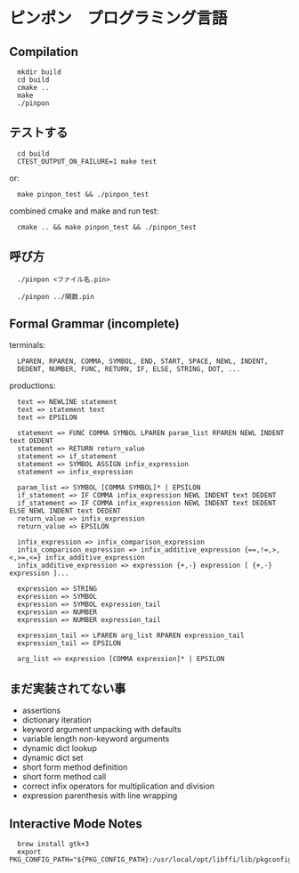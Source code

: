ピンポン　プログラミング言語
===========================

Compilation
-----------
```
  mkdir build
  cd build
  cmake ..
  make
  ./pinpon
```

テストする
---------
```
  cd build
  CTEST_OUTPUT_ON_FAILURE=1 make test
```

or:
```
  make pinpon_test && ./pinpon_test
```

combined cmake and make and run test:
```
  cmake .. && make pinpon_test && ./pinpon_test
```

呼び方
--------
```
  ./pinpon <ファイル名.pin>

  ./pinpon ../関数.pin
```

Formal Grammar (incomplete)
----------------------
terminals:
```
  LPAREN, RPAREN, COMMA, SYMBOL, END, START, SPACE, NEWL, INDENT,
  DEDENT, NUMBER, FUNC, RETURN, IF, ELSE, STRING, DOT, ...
```

productions:
```
  text => NEWLINE statement
  text => statement text
  text => EPSILON

  statement => FUNC COMMA SYMBOL LPAREN param_list RPAREN NEWL INDENT text DEDENT
  statement => RETURN return_value
  statement => if_statement
  statement => SYMBOL ASSIGN infix_expression
  statement => infix_expression

  param_list => SYMBOL [COMMA SYMBOL]* | EPSILON
  if_statement => IF COMMA infix_expression NEWL INDENT text DEDENT
  if_statement => IF COMMA infix_expression NEWL INDENT text DEDENT ELSE NEWL INDENT text DEDENT
  return_value => infix_expression
  return_value => EPSILON

  infix_expression => infix_comparison_expression
  infix_comparison_expression => infix_additive_expression {==,!=,>,<,>=,<=} infix_additive_expression
  infix_additive_expression => expression {+,-} expression [ {+,-} expression ]...

  expression => STRING
  expression => SYMBOL
  expression => SYMBOL expression_tail
  expression => NUMBER
  expression => NUMBER expression_tail

  expression_tail => LPAREN arg_list RPAREN expression_tail
  expression_tail => EPSILON

  arg_list => expression [COMMA expression]* | EPSILON
```

まだ実装されてない事
------------------
* assertions
* dictionary iteration
* keyword argument unpacking with defaults
* variable length non-keyword arguments
* dynamic dict lookup
* dynamic dict set
* short form method definition
* short form method call
* correct infix operators for multiplication and division
* expression parenthesis with line wrapping

Interactive Mode Notes
--------------
```
  brew install gtk+3
  export PKG_CONFIG_PATH="${PKG_CONFIG_PATH}:/usr/local/opt/libffi/lib/pkgconfig"
```
